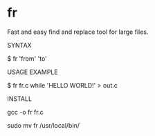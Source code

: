 # fr
Fast and easy find and replace tool for large files.

SYNTAX

$ fr <file> 'from' 'to'

USAGE EXAMPLE

$ fr fr.c while 'HELLO WORLD!' > out.c

INSTALL

gcc -o fr fr.c

sudo mv fr /usr/local/bin/
